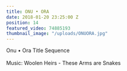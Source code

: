 ```yaml
---
title: ONU • ORA
date: 2018-01-20 23:25:00 Z
position: 14
featured_video: 74885193
thumbnail_image: "/uploads/ONUORA.jpg"
---
```


Onu • Ora Title Sequence<br>
<br>Music: Woolen Heirs - These Arms are Snakes<br>